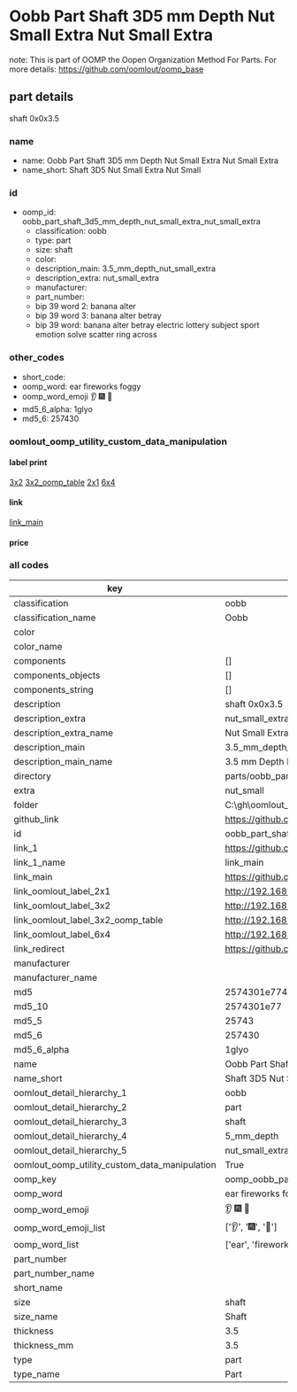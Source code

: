 # Oobb Part Shaft 3D5 mm Depth Nut Small Extra Nut Small Extra  

note: This is part of OOMP the Oopen Organization Method For Parts. For more details: https://github.com/oomlout/oomp_base

##  part details
  



shaft 0x0x3.5



### name
* name: Oobb Part Shaft 3D5 mm Depth Nut Small Extra Nut Small Extra
* name_short: Shaft 3D5 Nut Small Extra Nut Small
### id
* oomp_id: oobb_part_shaft_3d5_mm_depth_nut_small_extra_nut_small_extra
  * classification: oobb
  * type: part
  * size: shaft
  * color: 
  * description_main: 3.5_mm_depth_nut_small_extra
  * description_extra: nut_small_extra
  * manufacturer: 
  * part_number: 
  * bip 39 word 2: banana alter
  * bip 39 word 3: banana alter betray
  * bip 39 word: banana alter betray electric lottery subject sport emotion solve scatter ring across

### other_codes
* short_code: 
* oomp_word: ear fireworks foggy
* oomp_word_emoji :ear: :fireworks: :foggy:
* md5_6_alpha: 1glyo
* md5_6: 257430






### oomlout_oomp_utility_custom_data_manipulation
#### label print
[3x2](http://192.168.1.245:1112/?label=oomp%201glyo)
[3x2_oomp_table](http://192.168.1.108:1112/?label=oomp%201glyo)
[2x1](http://192.168.1.242:1112/?label=oomp%201glyo)
[6x4](http://192.168.1.55:1112/?label=oomp%201glyo)    

#### link

[link_main](https://github.com/oomlout/oomlout_oobb_version_4_generated_parts/tree/main/navigation_oomp/oobb/part/shaft/3.5_mm_depth_nut_small_extra/nut_small_extra/part)                              

#### price







### all codes 
| key | value |  
| --- | --- |  
| classification | oobb |  
| classification_name | Oobb |  
| color |  |  
| color_name |  |  
| components | [] |  
| components_objects | [] |  
| components_string | [] |  
| description | shaft 0x0x3.5 |  
| description_extra | nut_small_extra |  
| description_extra_name | Nut Small Extra |  
| description_main | 3.5_mm_depth_nut_small_extra |  
| description_main_name | 3.5 mm Depth Nut Small Extra |  
| directory | parts/oobb_part_shaft_3d5_mm_depth_nut_small_extra_nut_small_extra |  
| extra | nut_small |  
| folder | C:\gh\oomlout_oobb_version_4_generated_parts\parts\oobb_part_shaft_3d5_mm_depth_nut_small_extra_nut_small_extra |  
| github_link | https://github.com/oomlout/oomlout_oomp_part_src/tree/main/parts/oobb_part_shaft_3d5_mm_depth_nut_small_extra_nut_small_extra |  
| id | oobb_part_shaft_3d5_mm_depth_nut_small_extra_nut_small_extra |  
| link_1 | https://github.com/oomlout/oomlout_oobb_version_4_generated_parts/tree/main/navigation_oomp/oobb/part/shaft/3.5_mm_depth_nut_small_extra/nut_small_extra/part |  
| link_1_name | link_main |  
| link_main | https://github.com/oomlout/oomlout_oobb_version_4_generated_parts/tree/main/navigation_oomp/oobb/part/shaft/3.5_mm_depth_nut_small_extra/nut_small_extra/part |  
| link_oomlout_label_2x1 | http://192.168.1.242:1112/?label=oomp%201glyo |  
| link_oomlout_label_3x2 | http://192.168.1.245:1112/?label=oomp%201glyo |  
| link_oomlout_label_3x2_oomp_table | http://192.168.1.108:1112/?label=oomp%201glyo |  
| link_oomlout_label_6x4 | http://192.168.1.55:1112/?label=oomp%201glyo |  
| link_redirect | https://github.com/oomlout/oomlout_oobb_version_4_generated_parts/tree/main/parts/oobb_shaft_3d5_ex_nut_small |  
| manufacturer |  |  
| manufacturer_name |  |  
| md5 | 2574301e7748da575fc204762ac1d891 |  
| md5_10 | 2574301e77 |  
| md5_5 | 25743 |  
| md5_6 | 257430 |  
| md5_6_alpha | 1glyo |  
| name | Oobb Part Shaft 3D5 mm Depth Nut Small Extra Nut Small Extra |  
| name_short | Shaft 3D5 Nut Small Extra Nut Small |  
| oomlout_detail_hierarchy_1 | oobb |  
| oomlout_detail_hierarchy_2 | part |  
| oomlout_detail_hierarchy_3 | shaft |  
| oomlout_detail_hierarchy_4 | 5_mm_depth |  
| oomlout_detail_hierarchy_5 | nut_small_extra |  
| oomlout_oomp_utility_custom_data_manipulation | True |  
| oomp_key | oomp_oobb_part_shaft_3d5_mm_depth_nut_small_extra_nut_small_extra |  
| oomp_word | ear fireworks foggy |  
| oomp_word_emoji | :ear: :fireworks: :foggy: |  
| oomp_word_emoji_list | [':ear:', ':fireworks:', ':foggy:'] |  
| oomp_word_list | ['ear', 'fireworks', 'foggy'] |  
| part_number |  |  
| part_number_name |  |  
| short_name |  |  
| size | shaft |  
| size_name | Shaft |  
| thickness | 3.5 |  
| thickness_mm | 3.5 |  
| type | part |  
| type_name | Part |  
